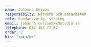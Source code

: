 ```yaml
---
name: Johanna Celion
responsibilty: Nätverk och samarbeten
role: Kundansvarig, strateg
email: johanna.celion@kwdstudio.se
telephone: 072 303 77 87
order: 2
bio: "<p></p>"
---
```

